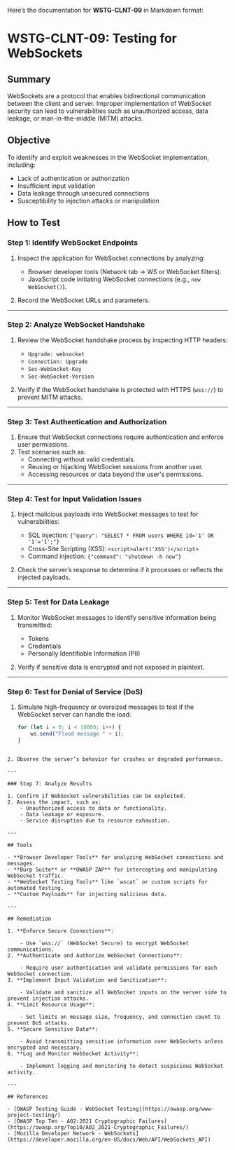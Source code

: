 Here’s the documentation for **WSTG-CLNT-09** in Markdown format:


# WSTG-CLNT-09: Testing for WebSockets

## Summary

WebSockets are a protocol that enables bidirectional communication between the client and server. Improper implementation of WebSocket security can lead to vulnerabilities such as unauthorized access, data leakage, or man-in-the-middle (MITM) attacks.

## Objective

To identify and exploit weaknesses in the WebSocket implementation, including:

- Lack of authentication or authorization
- Insufficient input validation
- Data leakage through unsecured connections
- Susceptibility to injection attacks or manipulation

## How to Test

### Step 1: Identify WebSocket Endpoints
1. Inspect the application for WebSocket connections by analyzing:
   - Browser developer tools (Network tab → WS or WebSocket filters).
   - JavaScript code initiating WebSocket connections (e.g., `new WebSocket()`).

2. Record the WebSocket URLs and parameters.

---

### Step 2: Analyze WebSocket Handshake
1. Review the WebSocket handshake process by inspecting HTTP headers:
   - `Upgrade: websocket`
   - `Connection: Upgrade`
   - `Sec-WebSocket-Key`
   - `Sec-WebSocket-Version`

2. Verify if the WebSocket handshake is protected with HTTPS (`wss://`) to prevent MITM attacks.

---

### Step 3: Test Authentication and Authorization
1. Ensure that WebSocket connections require authentication and enforce user permissions.
2. Test scenarios such as:
   - Connecting without valid credentials.
   - Reusing or hijacking WebSocket sessions from another user.
   - Accessing resources or data beyond the user's permissions.

---

### Step 4: Test for Input Validation Issues
1. Inject malicious payloads into WebSocket messages to test for vulnerabilities:
   - SQL injection: `{"query": "SELECT * FROM users WHERE id='1' OR '1'='1';"}`
   - Cross-Site Scripting (XSS): `<script>alert('XSS')</script>`
   - Command injection: `{"command": "shutdown -h now"}`

2. Check the server’s response to determine if it processes or reflects the injected payloads.

---

### Step 5: Test for Data Leakage
1. Monitor WebSocket messages to identify sensitive information being transmitted:
   - Tokens
   - Credentials
   - Personally Identifiable Information (PII)

2. Verify if sensitive data is encrypted and not exposed in plaintext.

---

### Step 6: Test for Denial of Service (DoS)
1. Simulate high-frequency or oversized messages to test if the WebSocket server can handle the load:
   ```javascript
   for (let i = 0; i < 10000; i++) {
       ws.send("Flood message " + i);
   }
```

2. Observe the server’s behavior for crashes or degraded performance.

---

### Step 7: Analyze Results

1. Confirm if WebSocket vulnerabilities can be exploited.
2. Assess the impact, such as:
    - Unauthorized access to data or functionality.
    - Data leakage or exposure.
    - Service disruption due to resource exhaustion.

---

## Tools

- **Browser Developer Tools** for analyzing WebSocket connections and messages.
- **Burp Suite** or **OWASP ZAP** for intercepting and manipulating WebSocket traffic.
- **WebSocket Testing Tools** like `wscat` or custom scripts for automated testing.
- **Custom Payloads** for injecting malicious data.

---

## Remediation

1. **Enforce Secure Connections**:
    
    - Use `wss://` (WebSocket Secure) to encrypt WebSocket communications.
2. **Authenticate and Authorize WebSocket Connections**:
    
    - Require user authentication and validate permissions for each WebSocket connection.
3. **Implement Input Validation and Sanitization**:
    
    - Validate and sanitize all WebSocket inputs on the server side to prevent injection attacks.
4. **Limit Resource Usage**:
    
    - Set limits on message size, frequency, and connection count to prevent DoS attacks.
5. **Secure Sensitive Data**:
    
    - Avoid transmitting sensitive information over WebSockets unless encrypted and necessary.
6. **Log and Monitor WebSocket Activity**:
    
    - Implement logging and monitoring to detect suspicious WebSocket activity.

---

## References

- [OWASP Testing Guide - WebSocket Testing](https://owasp.org/www-project-testing/)
- [OWASP Top Ten - A02:2021 Cryptographic Failures](https://owasp.org/Top10/A02_2021-Cryptographic_Failures/)
- [Mozilla Developer Network - WebSockets](https://developer.mozilla.org/en-US/docs/Web/API/WebSockets_API)


